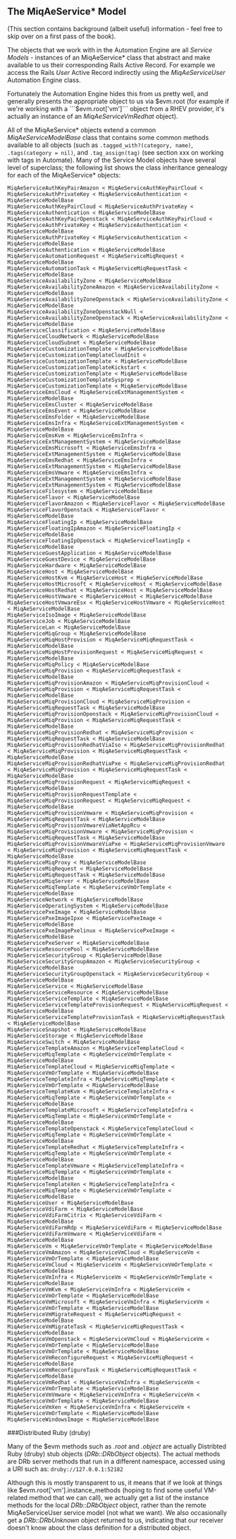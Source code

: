 ## The MiqAeService* Model

(This section contains background (albeit useful) information - feel free to skip over on a first pass of the book).

The objects that we work with in the Automation Engine are all _Service Models_ - instances of an MiqAeService* class that abstract and make available to us their corresponding Rails Active Record. For example we access the Rails _User_ Active Record indirectly using the _MiqAeServiceUser_ Automation Engine class.

Fortunately the Automation Engine hides this from us pretty well, and generally presents the appropriate object to us via $evm.root (for example if we're working with a ```$evm.root['vm']``` object from a RHEV provider, it's actually an instance of an _MiqAeServiceVmRedhat_ object).

All of the MiqAeService\* objects extend a common _MiqAeServiceModelBase_ class that contains some common methods available to all objects (such as ```.tagged_with?(category, name)```, ```.tags(category = nil)```, and ```.tag_assign(tag)``` (see section xxx on working with tags in Automate). Many of the Service Model objects have several level of superclass; the following list shows the class inheritance genealogy for each of the MiqAeService* objects:

```
MiqAeServiceAuthKeyPairAmazon < MiqAeServiceAuthKeyPairCloud < MiqAeServiceAuthPrivateKey < MiqAeServiceAuthentication < MiqAeServiceModelBase
MiqAeServiceAuthKeyPairCloud < MiqAeServiceAuthPrivateKey < MiqAeServiceAuthentication < MiqAeServiceModelBase
MiqAeServiceAuthKeyPairOpenstack < MiqAeServiceAuthKeyPairCloud < MiqAeServiceAuthPrivateKey < MiqAeServiceAuthentication < MiqAeServiceModelBase
MiqAeServiceAuthPrivateKey < MiqAeServiceAuthentication < MiqAeServiceModelBase
MiqAeServiceAuthentication < MiqAeServiceModelBase
MiqAeServiceAutomationRequest < MiqAeServiceMiqRequest < MiqAeServiceModelBase
MiqAeServiceAutomationTask < MiqAeServiceMiqRequestTask < MiqAeServiceModelBase
MiqAeServiceAvailabilityZone < MiqAeServiceModelBase
MiqAeServiceAvailabilityZoneAmazon < MiqAeServiceAvailabilityZone < MiqAeServiceModelBase
MiqAeServiceAvailabilityZoneOpenstack < MiqAeServiceAvailabilityZone < MiqAeServiceModelBase
MiqAeServiceAvailabilityZoneOpenstackNull < MiqAeServiceAvailabilityZoneOpenstack < MiqAeServiceAvailabilityZone < MiqAeServiceModelBase
MiqAeServiceClassification < MiqAeServiceModelBase
MiqAeServiceCloudNetwork < MiqAeServiceModelBase
MiqAeServiceCloudSubnet < MiqAeServiceModelBase
MiqAeServiceCustomizationTemplate < MiqAeServiceModelBase
MiqAeServiceCustomizationTemplateCloudInit < MiqAeServiceCustomizationTemplate < MiqAeServiceModelBase
MiqAeServiceCustomizationTemplateKickstart < MiqAeServiceCustomizationTemplate < MiqAeServiceModelBase
MiqAeServiceCustomizationTemplateSysprep < MiqAeServiceCustomizationTemplate < MiqAeServiceModelBase
MiqAeServiceEmsCloud < MiqAeServiceExtManagementSystem < MiqAeServiceModelBase
MiqAeServiceEmsCluster < MiqAeServiceModelBase
MiqAeServiceEmsEvent < MiqAeServiceModelBase
MiqAeServiceEmsFolder < MiqAeServiceModelBase
MiqAeServiceEmsInfra < MiqAeServiceExtManagementSystem < MiqAeServiceModelBase
MiqAeServiceEmsKvm < MiqAeServiceEmsInfra < MiqAeServiceExtManagementSystem < MiqAeServiceModelBase
MiqAeServiceEmsMicrosoft < MiqAeServiceEmsInfra < MiqAeServiceExtManagementSystem < MiqAeServiceModelBase
MiqAeServiceEmsRedhat < MiqAeServiceEmsInfra < MiqAeServiceExtManagementSystem < MiqAeServiceModelBase
MiqAeServiceEmsVmware < MiqAeServiceEmsInfra < MiqAeServiceExtManagementSystem < MiqAeServiceModelBase
MiqAeServiceExtManagementSystem < MiqAeServiceModelBase
MiqAeServiceFilesystem < MiqAeServiceModelBase
MiqAeServiceFlavor < MiqAeServiceModelBase
MiqAeServiceFlavorAmazon < MiqAeServiceFlavor < MiqAeServiceModelBase
MiqAeServiceFlavorOpenstack < MiqAeServiceFlavor < MiqAeServiceModelBase
MiqAeServiceFloatingIp < MiqAeServiceModelBase
MiqAeServiceFloatingIpAmazon < MiqAeServiceFloatingIp < MiqAeServiceModelBase
MiqAeServiceFloatingIpOpenstack < MiqAeServiceFloatingIp < MiqAeServiceModelBase
MiqAeServiceGuestApplication < MiqAeServiceModelBase
MiqAeServiceGuestDevice < MiqAeServiceModelBase
MiqAeServiceHardware < MiqAeServiceModelBase
MiqAeServiceHost < MiqAeServiceModelBase
MiqAeServiceHostKvm < MiqAeServiceHost < MiqAeServiceModelBase
MiqAeServiceHostMicrosoft < MiqAeServiceHost < MiqAeServiceModelBase
MiqAeServiceHostRedhat < MiqAeServiceHost < MiqAeServiceModelBase
MiqAeServiceHostVmware < MiqAeServiceHost < MiqAeServiceModelBase
MiqAeServiceHostVmwareEsx < MiqAeServiceHostVmware < MiqAeServiceHost < MiqAeServiceModelBase
MiqAeServiceIsoImage < MiqAeServiceModelBase
MiqAeServiceJob < MiqAeServiceModelBase
MiqAeServiceLan < MiqAeServiceModelBase
MiqAeServiceMiqGroup < MiqAeServiceModelBase
MiqAeServiceMiqHostProvision < MiqAeServiceMiqRequestTask < MiqAeServiceModelBase
MiqAeServiceMiqHostProvisionRequest < MiqAeServiceMiqRequest < MiqAeServiceModelBase
MiqAeServiceMiqPolicy < MiqAeServiceModelBase
MiqAeServiceMiqProvision < MiqAeServiceMiqRequestTask < MiqAeServiceModelBase
MiqAeServiceMiqProvisionAmazon < MiqAeServiceMiqProvisionCloud < MiqAeServiceMiqProvision < MiqAeServiceMiqRequestTask < MiqAeServiceModelBase
MiqAeServiceMiqProvisionCloud < MiqAeServiceMiqProvision < MiqAeServiceMiqRequestTask < MiqAeServiceModelBase
MiqAeServiceMiqProvisionOpenstack < MiqAeServiceMiqProvisionCloud < MiqAeServiceMiqProvision < MiqAeServiceMiqRequestTask < MiqAeServiceModelBase
MiqAeServiceMiqProvisionRedhat < MiqAeServiceMiqProvision < MiqAeServiceMiqRequestTask < MiqAeServiceModelBase
MiqAeServiceMiqProvisionRedhatViaIso < MiqAeServiceMiqProvisionRedhat < MiqAeServiceMiqProvision < MiqAeServiceMiqRequestTask < MiqAeServiceModelBase
MiqAeServiceMiqProvisionRedhatViaPxe < MiqAeServiceMiqProvisionRedhat < MiqAeServiceMiqProvision < MiqAeServiceMiqRequestTask < MiqAeServiceModelBase
MiqAeServiceMiqProvisionRequest < MiqAeServiceMiqRequest < MiqAeServiceModelBase
MiqAeServiceMiqProvisionRequestTemplate < MiqAeServiceMiqProvisionRequest < MiqAeServiceMiqRequest < MiqAeServiceModelBase
MiqAeServiceMiqProvisionVmware < MiqAeServiceMiqProvision < MiqAeServiceMiqRequestTask < MiqAeServiceModelBase
MiqAeServiceMiqProvisionVmwareViaNetAppRcu < MiqAeServiceMiqProvisionVmware < MiqAeServiceMiqProvision < MiqAeServiceMiqRequestTask < MiqAeServiceModelBase
MiqAeServiceMiqProvisionVmwareViaPxe < MiqAeServiceMiqProvisionVmware < MiqAeServiceMiqProvision < MiqAeServiceMiqRequestTask < MiqAeServiceModelBase
MiqAeServiceMiqProxy < MiqAeServiceModelBase
MiqAeServiceMiqRequest < MiqAeServiceModelBase
MiqAeServiceMiqRequestTask < MiqAeServiceModelBase
MiqAeServiceMiqServer < MiqAeServiceModelBase
MiqAeServiceMiqTemplate < MiqAeServiceVmOrTemplate < MiqAeServiceModelBase
MiqAeServiceNetwork < MiqAeServiceModelBase
MiqAeServiceOperatingSystem < MiqAeServiceModelBase
MiqAeServicePxeImage < MiqAeServiceModelBase
MiqAeServicePxeImageIpxe < MiqAeServicePxeImage < MiqAeServiceModelBase
MiqAeServicePxeImagePxelinux < MiqAeServicePxeImage < MiqAeServiceModelBase
MiqAeServicePxeServer < MiqAeServiceModelBase
MiqAeServiceResourcePool < MiqAeServiceModelBase
MiqAeServiceSecurityGroup < MiqAeServiceModelBase
MiqAeServiceSecurityGroupAmazon < MiqAeServiceSecurityGroup < MiqAeServiceModelBase
MiqAeServiceSecurityGroupOpenstack < MiqAeServiceSecurityGroup < MiqAeServiceModelBase
MiqAeServiceService < MiqAeServiceModelBase
MiqAeServiceServiceResource < MiqAeServiceModelBase
MiqAeServiceServiceTemplate < MiqAeServiceModelBase
MiqAeServiceServiceTemplateProvisionRequest < MiqAeServiceMiqRequest < MiqAeServiceModelBase
MiqAeServiceServiceTemplateProvisionTask < MiqAeServiceMiqRequestTask < MiqAeServiceModelBase
MiqAeServiceSnapshot < MiqAeServiceModelBase
MiqAeServiceStorage < MiqAeServiceModelBase
MiqAeServiceSwitch < MiqAeServiceModelBase
MiqAeServiceTemplateAmazon < MiqAeServiceTemplateCloud < MiqAeServiceMiqTemplate < MiqAeServiceVmOrTemplate < MiqAeServiceModelBase
MiqAeServiceTemplateCloud < MiqAeServiceMiqTemplate < MiqAeServiceVmOrTemplate < MiqAeServiceModelBase
MiqAeServiceTemplateInfra < MiqAeServiceMiqTemplate < MiqAeServiceVmOrTemplate < MiqAeServiceModelBase
MiqAeServiceTemplateKvm < MiqAeServiceTemplateInfra < MiqAeServiceMiqTemplate < MiqAeServiceVmOrTemplate < MiqAeServiceModelBase
MiqAeServiceTemplateMicrosoft < MiqAeServiceTemplateInfra < MiqAeServiceMiqTemplate < MiqAeServiceVmOrTemplate < MiqAeServiceModelBase
MiqAeServiceTemplateOpenstack < MiqAeServiceTemplateCloud < MiqAeServiceMiqTemplate < MiqAeServiceVmOrTemplate < MiqAeServiceModelBase
MiqAeServiceTemplateRedhat < MiqAeServiceTemplateInfra < MiqAeServiceMiqTemplate < MiqAeServiceVmOrTemplate < MiqAeServiceModelBase
MiqAeServiceTemplateVmware < MiqAeServiceTemplateInfra < MiqAeServiceMiqTemplate < MiqAeServiceVmOrTemplate < MiqAeServiceModelBase
MiqAeServiceTemplateXen < MiqAeServiceTemplateInfra < MiqAeServiceMiqTemplate < MiqAeServiceVmOrTemplate < MiqAeServiceModelBase
MiqAeServiceUser < MiqAeServiceModelBase
MiqAeServiceVdiFarm < MiqAeServiceModelBase
MiqAeServiceVdiFarmCitrix < MiqAeServiceVdiFarm < MiqAeServiceModelBase
MiqAeServiceVdiFarmRdp < MiqAeServiceVdiFarm < MiqAeServiceModelBase
MiqAeServiceVdiFarmVmware < MiqAeServiceVdiFarm < MiqAeServiceModelBase
MiqAeServiceVm < MiqAeServiceVmOrTemplate < MiqAeServiceModelBase
MiqAeServiceVmAmazon < MiqAeServiceVmCloud < MiqAeServiceVm < MiqAeServiceVmOrTemplate < MiqAeServiceModelBase
MiqAeServiceVmCloud < MiqAeServiceVm < MiqAeServiceVmOrTemplate < MiqAeServiceModelBase
MiqAeServiceVmInfra < MiqAeServiceVm < MiqAeServiceVmOrTemplate < MiqAeServiceModelBase
MiqAeServiceVmKvm < MiqAeServiceVmInfra < MiqAeServiceVm < MiqAeServiceVmOrTemplate < MiqAeServiceModelBase
MiqAeServiceVmMicrosoft < MiqAeServiceVmInfra < MiqAeServiceVm < MiqAeServiceVmOrTemplate < MiqAeServiceModelBase
MiqAeServiceVmMigrateRequest < MiqAeServiceMiqRequest < MiqAeServiceModelBase
MiqAeServiceVmMigrateTask < MiqAeServiceMiqRequestTask < MiqAeServiceModelBase
MiqAeServiceVmOpenstack < MiqAeServiceVmCloud < MiqAeServiceVm < MiqAeServiceVmOrTemplate < MiqAeServiceModelBase
MiqAeServiceVmOrTemplate < MiqAeServiceModelBase
MiqAeServiceVmReconfigureRequest < MiqAeServiceMiqRequest < MiqAeServiceModelBase
MiqAeServiceVmReconfigureTask < MiqAeServiceMiqRequestTask < MiqAeServiceModelBase
MiqAeServiceVmRedhat < MiqAeServiceVmInfra < MiqAeServiceVm < MiqAeServiceVmOrTemplate < MiqAeServiceModelBase
MiqAeServiceVmVmware < MiqAeServiceVmInfra < MiqAeServiceVm < MiqAeServiceVmOrTemplate < MiqAeServiceModelBase
MiqAeServiceVmXen < MiqAeServiceVmInfra < MiqAeServiceVm < MiqAeServiceVmOrTemplate < MiqAeServiceModelBase
MiqAeServiceWindowsImage < MiqAeServiceModelBase
```

###Distributed Ruby (druby)

Many of the $evm methods such as _.root_ and _.object_ are actually Distribted Ruby (druby) stub objects (_DRb::DRbObject_ objects). The actual methods are DRb server methods that run in a different namespace, accessed using a URI such as: ```druby://127.0.0.1:52182```


Although this is mostly transparent to us, it means that if we look at things like $evm.root['vm'].instance\_methods (hoping to find some useful VM-related method that we can call), we actually get a list of the instance methods for the local _DRb::DRbObject_ object, rather than the remote MiqAeServiceUser service model (not what we want). We also occasionally get a _DRb::DRbUnknown_ object returned to us, indicating that our receiver doesn't know about the class definition for a distributed object.
